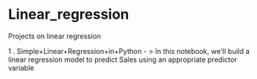 # Linear_regression
Projects on linear regression

1 . Simple+Linear+Regression+in+Python - > In this notebook, we'll build a linear regression model to predict Sales using an appropriate predictor variable
